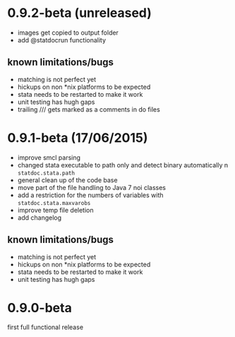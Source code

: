 # 0.9.2-beta (unreleased)

- images get copied to output folder
- add @statdocrun functionality

## known limitations/bugs

- matching is not perfect yet
- hickups on non *nix platforms to be expected
- stata needs to be restarted to make it work
- unit testing has hugh gaps
- trailing /// gets marked as a comments in do files

# 0.9.1-beta (17/06/2015)

- improve smcl parsing
- changed stata executable to path only and detect binary automatically n
  `statdoc.stata.path`
- general clean up of the code base
- move part of the file handling to Java 7 noi classes
- add a restriction for the numbers of variables 
  with `statdoc.stata.maxvarobs`
- improve temp file deletion
- add changelog

## known limitations/bugs

- matching is not perfect yet
- hickups on non *nix platforms to be expected
- stata needs to be restarted to make it work
- unit testing has hugh gaps

# 0.9.0-beta

first full functional release